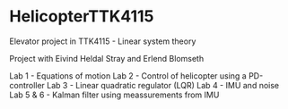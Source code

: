 # HelicopterTTK4115
Elevator project in TTK4115 - Linear system theory

Project with Eivind Heldal Stray and Erlend Blomseth

Lab 1 - Equations of motion
Lab 2 - Control of helicopter using a PD-controller
Lab 3 - Linear quadratic regulator (LQR)
Lab 4 - IMU and noise
Lab 5 & 6 - Kalman filter using meassurements from IMU
